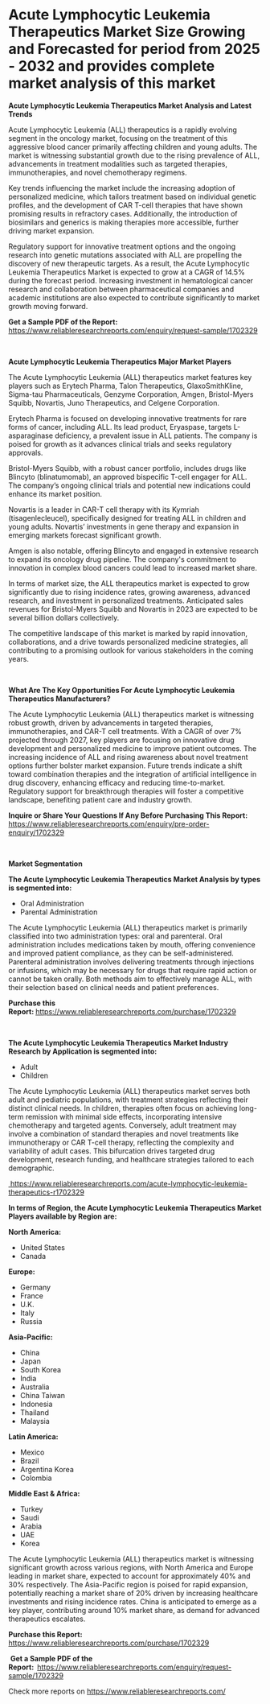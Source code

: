 <p><h1>Acute Lymphocytic Leukemia Therapeutics Market Size Growing and Forecasted for period from 2025 - 2032 and provides complete market analysis of this market</h1></p><p><strong>Acute Lymphocytic Leukemia Therapeutics Market Analysis and Latest Trends</strong></p>
<p><p>Acute Lymphocytic Leukemia (ALL) therapeutics is a rapidly evolving segment in the oncology market, focusing on the treatment of this aggressive blood cancer primarily affecting children and young adults. The market is witnessing substantial growth due to the rising prevalence of ALL, advancements in treatment modalities such as targeted therapies, immunotherapies, and novel chemotherapy regimens. </p><p>Key trends influencing the market include the increasing adoption of personalized medicine, which tailors treatment based on individual genetic profiles, and the development of CAR T-cell therapies that have shown promising results in refractory cases. Additionally, the introduction of biosimilars and generics is making therapies more accessible, further driving market expansion.</p><p>Regulatory support for innovative treatment options and the ongoing research into genetic mutations associated with ALL are propelling the discovery of new therapeutic targets. As a result, the Acute Lymphocytic Leukemia Therapeutics Market is expected to grow at a CAGR of 14.5% during the forecast period. Increasing investment in hematological cancer research and collaboration between pharmaceutical companies and academic institutions are also expected to contribute significantly to market growth moving forward.</p></p>
<p><strong>Get a Sample PDF of the Report:&nbsp;</strong> <a href="https://www.reliableresearchreports.com/enquiry/request-sample/1702329?utm_campaign=3284&utm_medium=2&utm_source=Github&utm_content=ia&utm_term=08032025&utm_id=acute-lymphocytic-leukemia-therapeutics">https://www.reliableresearchreports.com/enquiry/request-sample/1702329</a></p>
<p>&nbsp;</p>
<p><strong>Acute Lymphocytic Leukemia Therapeutics Major Market Players</strong></p>
<p><p>The Acute Lymphocytic Leukemia (ALL) therapeutics market features key players such as Erytech Pharma, Talon Therapeutics, GlaxoSmithKline, Sigma-tau Pharmaceuticals, Genzyme Corporation, Amgen, Bristol-Myers Squibb, Novartis, Juno Therapeutics, and Celgene Corporation. </p><p>Erytech Pharma is focused on developing innovative treatments for rare forms of cancer, including ALL. Its lead product, Eryaspase, targets L-asparaginase deficiency, a prevalent issue in ALL patients. The company is poised for growth as it advances clinical trials and seeks regulatory approvals.</p><p>Bristol-Myers Squibb, with a robust cancer portfolio, includes drugs like Blincyto (blinatumomab), an approved bispecific T-cell engager for ALL. The company’s ongoing clinical trials and potential new indications could enhance its market position. </p><p>Novartis is a leader in CAR-T cell therapy with its Kymriah (tisagenlecleucel), specifically designed for treating ALL in children and young adults. Novartis’ investments in gene therapy and expansion in emerging markets forecast significant growth.</p><p>Amgen is also notable, offering Blincyto and engaged in extensive research to expand its oncology drug pipeline. The company's commitment to innovation in complex blood cancers could lead to increased market share.</p><p>In terms of market size, the ALL therapeutics market is expected to grow significantly due to rising incidence rates, growing awareness, advanced research, and investment in personalized treatments. Anticipated sales revenues for Bristol-Myers Squibb and Novartis in 2023 are expected to be several billion dollars collectively. </p><p>The competitive landscape of this market is marked by rapid innovation, collaborations, and a drive towards personalized medicine strategies, all contributing to a promising outlook for various stakeholders in the coming years.</p></p>
<p>&nbsp;</p>
<p><strong>What Are The Key Opportunities For Acute Lymphocytic Leukemia Therapeutics Manufacturers?</strong></p>
<p><p>The Acute Lymphocytic Leukemia (ALL) therapeutics market is witnessing robust growth, driven by advancements in targeted therapies, immunotherapies, and CAR-T cell treatments. With a CAGR of over 7% projected through 2027, key players are focusing on innovative drug development and personalized medicine to improve patient outcomes. The increasing incidence of ALL and rising awareness about novel treatment options further bolster market expansion. Future trends indicate a shift toward combination therapies and the integration of artificial intelligence in drug discovery, enhancing efficacy and reducing time-to-market. Regulatory support for breakthrough therapies will foster a competitive landscape, benefiting patient care and industry growth.</p></p>
<p><strong>Inquire or Share Your Questions If Any Before Purchasing This Report:</strong> <a href="https://www.reliableresearchreports.com/enquiry/pre-order-enquiry/1702329?utm_campaign=3284&utm_medium=2&utm_source=Github&utm_content=ia&utm_term=08032025&utm_id=acute-lymphocytic-leukemia-therapeutics">https://www.reliableresearchreports.com/enquiry/pre-order-enquiry/1702329</a></p>
<p>&nbsp;</p>
<p><strong>Market Segmentation</strong></p>
<p><strong>The Acute Lymphocytic Leukemia Therapeutics Market Analysis by types is segmented into:</strong></p>
<p><ul><li>Oral Administration</li><li>Parental Administration</li></ul></p>
<p><p>The Acute Lymphocytic Leukemia (ALL) therapeutics market is primarily classified into two administration types: oral and parenteral. Oral administration includes medications taken by mouth, offering convenience and improved patient compliance, as they can be self-administered. Parenteral administration involves delivering treatments through injections or infusions, which may be necessary for drugs that require rapid action or cannot be taken orally. Both methods aim to effectively manage ALL, with their selection based on clinical needs and patient preferences.</p></p>
<p><strong>Purchase this Report:&nbsp;</strong><a href="https://www.reliableresearchreports.com/purchase/1702329?utm_campaign=3284&utm_medium=2&utm_source=Github&utm_content=ia&utm_term=08032025&utm_id=acute-lymphocytic-leukemia-therapeutics">https://www.reliableresearchreports.com/purchase/1702329</a></p>
<p>&nbsp;</p>
<p><strong>The Acute Lymphocytic Leukemia Therapeutics Market Industry Research by Application is segmented into:</strong></p>
<p><ul><li>Adult</li><li>Children</li></ul></p>
<p><p>The Acute Lymphocytic Leukemia (ALL) therapeutics market serves both adult and pediatric populations, with treatment strategies reflecting their distinct clinical needs. In children, therapies often focus on achieving long-term remission with minimal side effects, incorporating intensive chemotherapy and targeted agents. Conversely, adult treatment may involve a combination of standard therapies and novel treatments like immunotherapy or CAR T-cell therapy, reflecting the complexity and variability of adult cases. This bifurcation drives targeted drug development, research funding, and healthcare strategies tailored to each demographic.</p></p>
<p><a href="https://www.reliableresearchreports.com/acute-lymphocytic-leukemia-therapeutics-r1702329?utm_campaign=3284&utm_medium=2&utm_source=Github&utm_content=ia&utm_term=08032025&utm_id=acute-lymphocytic-leukemia-therapeutics">&nbsp;https://www.reliableresearchreports.com/acute-lymphocytic-leukemia-therapeutics-r1702329</a></p>
<p><strong>In terms of Region, the Acute Lymphocytic Leukemia Therapeutics Market Players available by Region are:</strong></p>
<p>
    <p> <strong> North America: </strong>
        <ul>
            <li>United States</li>
            <li>Canada</li>
        </ul>
        </p> 
    <p> <strong> Europe: </strong>
        <ul>
            <li>Germany</li>
            <li>France</li>
            <li>U.K.</li>
            <li>Italy</li>
            <li>Russia</li>
        </ul>
        </p> 
    <p> <strong> Asia-Pacific: </strong>
        <ul>
            <li>China</li>
            <li>Japan</li>
            <li>South Korea</li>
            <li>India</li>
            <li>Australia</li>
            <li>China Taiwan</li>
            <li>Indonesia</li>
            <li>Thailand</li>
            <li>Malaysia</li>
        </ul>
        </p> 
    <p> <strong> Latin America: </strong>
        <ul>
            <li>Mexico</li>
            <li>Brazil</li>
            <li>Argentina Korea</li>
            <li>Colombia</li>
        </ul>
        </p> 
    <p> <strong> Middle East & Africa: </strong>
        <ul>
            <li>Turkey</li>
            <li>Saudi</li>
            <li>Arabia</li>
            <li>UAE</li>
            <li>Korea</li>
        </ul>
    </p>
    </p>
<p><p>The Acute Lymphocytic Leukemia (ALL) therapeutics market is witnessing significant growth across various regions, with North America and Europe leading in market share, expected to account for approximately 40% and 30% respectively. The Asia-Pacific region is poised for rapid expansion, potentially reaching a market share of 20% driven by increasing healthcare investments and rising incidence rates. China is anticipated to emerge as a key player, contributing around 10% market share, as demand for advanced therapeutics escalates.</p></p>
<p><strong>Purchase this Report: </strong><a href="https://www.reliableresearchreports.com/purchase/1702329?utm_campaign=3284&utm_medium=2&utm_source=Github&utm_content=ia&utm_term=08032025&utm_id=acute-lymphocytic-leukemia-therapeutics">https://www.reliableresearchreports.com/purchase/1702329</a></p>
<p>&nbsp;<strong>Get a Sample PDF of the Report:&nbsp;&nbsp;</strong><a href="https://www.reliableresearchreports.com/enquiry/request-sample/1702329?utm_campaign=3284&utm_medium=2&utm_source=Github&utm_content=ia&utm_term=08032025&utm_id=acute-lymphocytic-leukemia-therapeutics">https://www.reliableresearchreports.com/enquiry/request-sample/1702329</a></p>
<p><strong></strong></p>
<p>Check more reports on <a href="https://www.reliableresearchreports.com/?utm_campaign=3284&utm_medium=2&utm_source=Github&utm_content=ia&utm_term=08032025&utm_id=acute-lymphocytic-leukemia-therapeutics">https://www.reliableresearchreports.com/</a></p>
